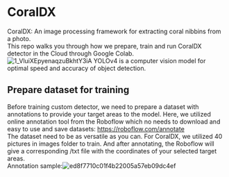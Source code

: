 # CoralDX
CoralDX: An image processing framework for extracting coral nibbins from a photo.<br />
This repo walks you through how we prepare, train and run CoralDX detector in the Cloud through Google Colab.<br />
![1_VluiXEpyenaqzuBkhtY3iA](https://user-images.githubusercontent.com/99760789/156474636-36180a09-8a37-4bbd-b76f-e8dd3e680ec1.jpeg)
YOLOv4 is a computer vision model for optimal speed and accuracy of object detection.<br />

## Prepare dataset for training
Before training custom detector, we need to prepare a dataset with annotations to provide your target areas to the model. Here, we utilized online annotation tool from the Roboflow which no needs to download and easy to use and save datasets: https://roboflow.com/annotate <br />
The dataset need to be as versatile as you can. For CoralDX, we utilized 40 pictures in images folder to train. And after annotating, the Roboflow will give a corresponding /txt file with the coordinates of your selected target areas.<br />
Annotation sample:![ed8f7710c01f4b22005a57eb09dc4ef](https://user-images.githubusercontent.com/99760789/156478377-41172c87-93b7-42b7-a5ca-9a9d479a781e.png)
